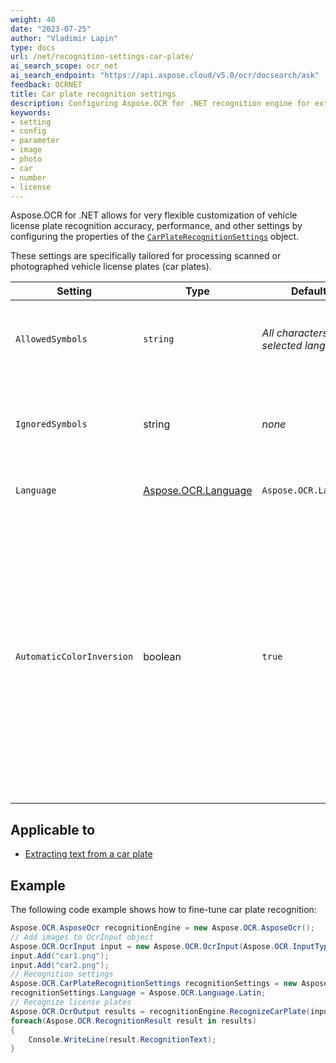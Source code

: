 ```yaml
---
weight: 40
date: "2023-07-25"
author: "Vladimir Lapin"
type: docs
url: /net/recognition-settings-car-plate/
ai_search_scope: ocr_net
ai_search_endpoint: "https://api.aspose.cloud/v5.0/ocr/docsearch/ask"
feedback: OCRNET
title: Car plate recognition settings
description: Configuring Aspose.OCR for .NET recognition engine for extracting text from car plate images or photographs.
keywords:
- setting
- config
- parameter
- image
- photo
- car
- number
- license
---
```


Aspose.OCR for .NET allows for very flexible customization of vehicle license plate recognition accuracy, performance, and other settings by configuring the properties of the [`CarPlateRecognitionSettings`](https://reference.aspose.com/ocr/net/aspose.ocr/carplaterecognitionsettings/) object.

These settings are specifically tailored for processing scanned or photographed vehicle license plates (car plates).

Setting | Type | Default value | Description
------- | ---- | ------------- | -----------
`AllowedSymbols` | `string` | _All characters of the selected language_ | The [whitelist](/ocr/net/characters-whitelist/) of characters Aspose.OCR engine will look for.
`IgnoredSymbols` | string | _none_ | A [blacklist](/ocr/net/characters-blacklist/) of characters that are ignored during recognition.
`Language` | [Aspose.OCR.Language](https://reference.aspose.com/ocr/net/aspose.ocr/language/) | `Aspose.OCR.Language.None` | Specify a [language](/ocr/net/languages/) for recognition.
`AutomaticColorInversion` | boolean | `true` | Improve recognition accuracy of white text on a dark/black background. If you are not optimizing every aspect of recognition (for example, for online applications or entry-level devices), leave this setting set to true.

## Applicable to

- [Extracting text from a car plate](/ocr/net/recognition/car-plate/)

## Example

The following code example shows how to fine-tune car plate recognition:

```csharp
Aspose.OCR.AsposeOcr recognitionEngine = new Aspose.OCR.AsposeOcr();
// Add images to OcrInput object
Aspose.OCR.OcrInput input = new Aspose.OCR.OcrInput(Aspose.OCR.InputType.SingleImage);
input.Add("car1.png");
input.Add("car2.png");
// Recognition settings
Aspose.OCR.CarPlateRecognitionSettings recognitionSettings = new Aspose.OCR.CarPlateRecognitionSettings();
recognitionSettings.Language = Aspose.OCR.Language.Latin;
// Recognize license plates
Aspose.OCR.OcrOutput results = recognitionEngine.RecognizeCarPlate(input, recognitionSettings);
foreach(Aspose.OCR.RecognitionResult result in results)
{
	Console.WriteLine(result.RecognitionText);
}
```
